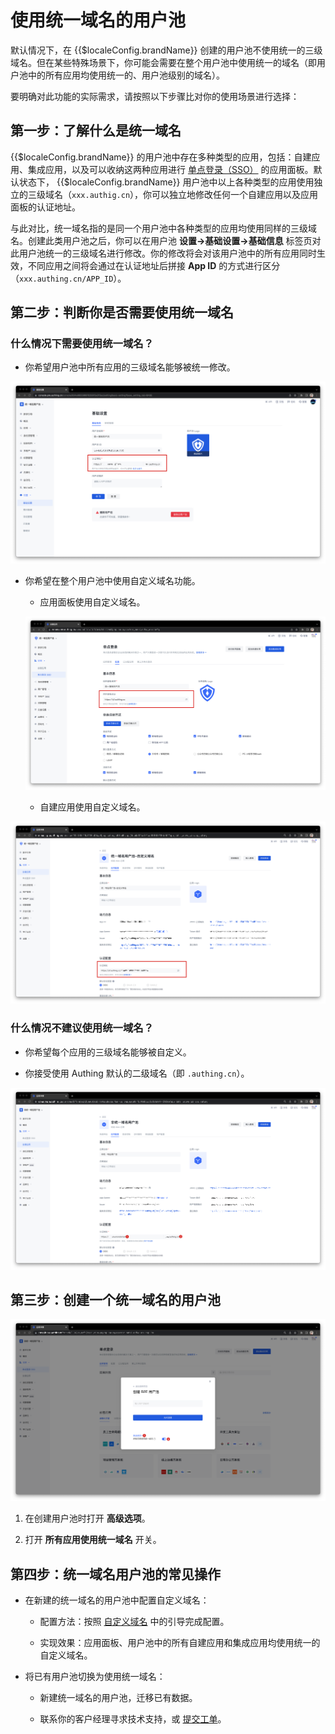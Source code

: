 # 使用统一域名的用户池

<LastUpdated/>

默认情况下，在 {{$localeConfig.brandName}} 创建的用户池不使用统一的三级域名。但在某些特殊场景下，你可能会需要在整个用户池中使用统一的域名（即用户池中的所有应用均使用统一的、用户池级别的域名）。

要明确对此功能的实际需求，请按照以下步骤比对你的使用场景进行选择：

## 第一步：了解什么是统一域名

{{$localeConfig.brandName}} 的用户池中存在多种类型的应用，包括：自建应用、集成应用，以及可以收纳这两种应用进行 [单点登录（SSO）](/guides/app-new/sso/README.md) 的应用面板。默认状态下， {{$localeConfig.brandName}} 用户池中以上各种类型的应用使用独立的三级域名（`xxx.authig.cn`），你可以独立地修改任何一个自建应用以及应用面板的认证地址。

与此对比，统一域名指的是同一个用户池中各种类型的应用均使用同样的三级域名。创建此类用户池之后，你可以在用户池 **设置->基础设置->基础信息** 标签页对此用户池统一的三级域名进行修改。你的修改将会对该用户池中的所有应用同时生效，不同应用之间将会通过在认证地址后拼接 **App ID** 的方式进行区分（`xxx.authing.cn/APP_ID`）。

## 第二步：判断你是否需要使用统一域名

### 什么情况下需要使用统一域名？

* 你希望用户池中所有应用的三级域名能够被统一修改。

![](./images/union-domain5.png)

* 你希望在整个用户池中使用自定义域名功能。

  * 应用面板使用自定义域名。
    
  ![](./images/union-domain1.png)
    
  * 自建应用使用自定义域名。
    
![](./images/union-domain2.png)
    

### 什么情况不建议使用统一域名？

* 你希望每个应用的三级域名能够被自定义。

* 你接受使用 Authing 默认的二级域名（即 `.authing.cn`）。

![](./images/union-domain3.png)

## 第三步：创建一个统一域名的用户池

![](./images/union-domain4.png)

1. 在创建用户池时打开 **高级选项**。

2. 打开 **所有应用使用统一域名** 开关。

## 第四步：统一域名用户池的常见操作

* 在新建的统一域名的用户池中配置自定义域名：
  
  * 配置方法：按照 [自定义域名](/guides/customize/domain/customized-domain.md) 中的引导完成配置。

  * 实现效果：应用面板、用户池中的所有自建应用和集成应用均使用统一的自定义域名。

* 将已有用户池切换为使用统一域名：

  * 新建统一域名的用户池，迁移已有数据。

  * 联系你的客户经理寻求技术支持，或 [提交工单](https://app.treelab.com/share/view/shr3wyakgz14SQDnZof781JGj/0x128330/viwddWVILK0EbeJ?)。